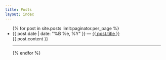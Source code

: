 ```yaml
---
title: Posts
layout: index
---
```


<div class='content'>
  <div class='related'>
    <ul>{% for post in site.posts limit:paginator.per_page %}
      <li>
        <span>{{ post.date | date: "%B %e, %Y" }}</span> &mdash; <a href="{{ post.url }}">{{ post.title }}</a>
        <div>{{ post.content }}</div>
        <hr />
      </li>{% endfor %}
    </ul>
  </div>
</div>

